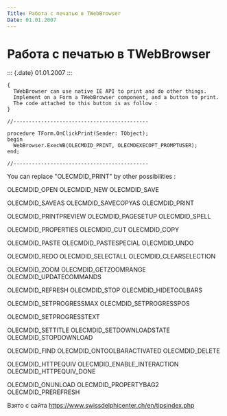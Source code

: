 ```yaml
---
Title: Работа с печатью в TWebBrowser
Date: 01.01.2007
---
```



Работа с печатью в TWebBrowser
==============================

::: {.date}
01.01.2007
:::

    { 
      TWebBrowser can use native IE API to print and do other things. 
      Implement on a Form a TWebBrowser component, and a button to print. 
      The code attached to this button is as follow : 
    } 
     
    //-------------------------------------------- 
     
    procedure TForm.OnClickPrint(Sender: TObject); 
    begin 
      WebBrowser.ExecWB(OLECMDID_PRINT, OLECMDEXECOPT_PROMPTUSER); 
    end; 
     
    //-------------------------------------------- 

You can replace \"OLECMDID\_PRINT\" by other possibilities :

OLECMDID\_OPEN OLECMDID\_NEW OLECMDID\_SAVE

OLECMDID\_SAVEAS OLECMDID\_SAVECOPYAS OLECMDID\_PRINT

OLECMDID\_PRINTPREVIEW OLECMDID\_PAGESETUP OLECMDID\_SPELL

OLECMDID\_PROPERTIES OLECMDID\_CUT OLECMDID\_COPY

OLECMDID\_PASTE OLECMDID\_PASTESPECIAL OLECMDID\_UNDO

OLECMDID\_REDO OLECMDID\_SELECTALL OLECMDID\_CLEARSELECTION

OLECMDID\_ZOOM OLECMDID\_GETZOOMRANGE OLECMDID\_UPDATECOMMANDS

OLECMDID\_REFRESH OLECMDID\_STOP OLECMDID\_HIDETOOLBARS

OLECMDID\_SETPROGRESSMAX OLECMDID\_SETPROGRESSPOS

OLECMDID\_SETPROGRESSTEXT

OLECMDID\_SETTITLE OLECMDID\_SETDOWNLOADSTATE OLECMDID\_STOPDOWNLOAD

OLECMDID\_FIND OLECMDID\_ONTOOLBARACTIVATED OLECMDID\_DELETE

OLECMDID\_HTTPEQUIV OLECMDID\_ENABLE\_INTERACTION
OLECMDID\_HTTPEQUIV\_DONE

OLECMDID\_ONUNLOAD OLECMDID\_PROPERTYBAG2 OLECMDID\_PREREFRESH

Взято с сайта <https://www.swissdelphicenter.ch/en/tipsindex.php>
